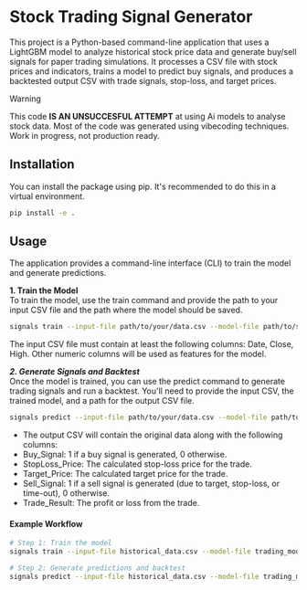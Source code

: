 # Stock Trading Signal Generator
This project is a Python-based command-line application that uses a LightGBM model to analyze historical stock price data and generate buy/sell signals for paper trading simulations. It processes a CSV file with stock prices and indicators, trains a model to predict buy signals, and produces a backtested output CSV with trade signals, stop-loss, and target prices.
> [!WARNING]
> This code **IS AN UNSUCCESFUL ATTEMPT** at using Ai models to analyse stock data. Most of the code was generated using vibecoding techniques. 
> Work in progress, not production ready.
> 
## Installation
You can install the package using pip. It's recommended to do this in a virtual environment.
```bash
pip install -e .
```

## Usage
The application provides a command-line interface (CLI) to train the model and generate predictions.

**1. Train the Model**  
To train the model, use the train command and provide the path to your input CSV file and the path where the model should be saved.
```bash
signals train --input-file path/to/your/data.csv --model-file path/to/save/model.joblib
```
The input CSV file must contain at least the following columns: Date, Close, High. Other numeric columns will be used as features for the model.

***2. Generate Signals and Backtest***  
Once the model is trained, you can use the predict command to generate trading signals and run a backtest. You'll need to provide the input CSV, the trained model, and a path for the output CSV file.

```bash
signals predict --input-file path/to/your/data.csv --model-file path/to/your/model.joblib --output-file path/to/your/output.csv
```
- The output CSV will contain the original data along with the following columns:
- Buy_Signal: 1 if a buy signal is generated, 0 otherwise.
- StopLoss_Price: The calculated stop-loss price for the trade.
- Target_Price: The calculated target price for the trade.
- Sell_Signal: 1 if a sell signal is generated (due to target, stop-loss, or time-out), 0 otherwise.
- Trade_Result: The profit or loss from the trade.

#### Example Workflow  
```bash
# Step 1: Train the model
signals train --input-file historical_data.csv --model-file trading_model.joblib

# Step 2: Generate predictions and backtest
signals predict --input-file historical_data.csv --model-file trading_model.joblib --output-file backtest_results.csv
```
